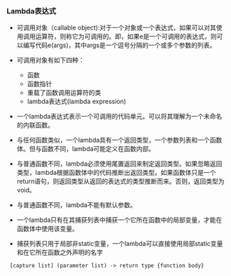 ### Lambda表达式
+ 可调用对象（callable object):对于一个对象或一个表达式，如果可以对其使用调用运算符，则称它为可调用的。即，如果e是一个可调用的表达式，则可以编写代码e(args)，其中args是一个逗号分隔的一个或多个参数的列表。
+ 可调用对象有如下四种：
  * 函数
  * 函数指针
  * 重载了函数调用运算符的类
  * lambda表达式(lambda expression)
  
+ 一个lambda表达式表示一个可调用的代码单元。可以将其理解为一个未命名的内联函数。
+ 与任何函数类似，一个lambda具有一个返回类型，一个参数列表和一个函数体。但与函数不同，lambda可能定义在函数内部。
+ 与普通函数不同，lambda必须使用尾置返回来制定返回类型。如果忽略返回类型，lambda根据函数体中的代码推断出返回类型。如果函数体只是一个return语句，则返回类型从返回的表达式的类型推断而来。否则，返回类型为void。
+ 与普通函数不同，lambda不能有默认参数。
+ 一个lambda只有在其捕获列表中捕获一个它所在函数中的局部变量，才能在函数体中使用该变量。
+ 捕获列表只用于局部非static变量，一个lambda可以直接使用局部static变量和在它所在函数之外声明的名字
```
 [capture list] (parameter list) -> return type {function body}
```
